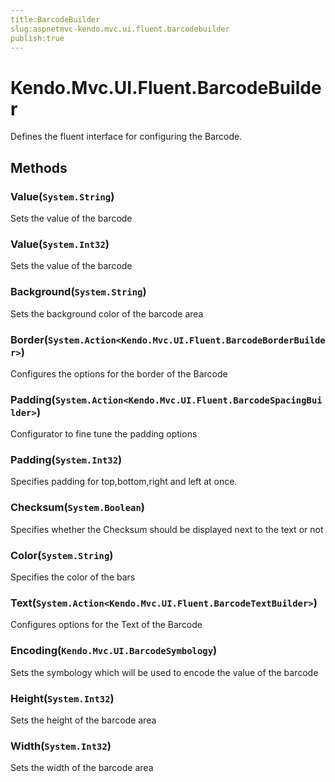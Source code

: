 ```yaml
---
title:BarcodeBuilder
slug:aspnetmvc-kendo.mvc.ui.fluent.barcodebuilder
publish:true
---
```


# Kendo.Mvc.UI.Fluent.BarcodeBuilder
Defines the fluent interface for configuring the Barcode.



## Methods

### Value(`System.String`)
Sets the value of the barcode





### Value(`System.Int32`)
Sets the value of the barcode





### Background(`System.String`)
Sets the background color of the barcode area





### Border(`System.Action<Kendo.Mvc.UI.Fluent.BarcodeBorderBuilder>`)
Configures the options for the border of the Barcode





### Padding(`System.Action<Kendo.Mvc.UI.Fluent.BarcodeSpacingBuilder>`)
Configurator to fine tune the padding options





### Padding(`System.Int32`)
Specifies padding for top,bottom,right and left at once.





### Checksum(`System.Boolean`)
Specifies whether the Checksum should be displayed next to the text or not





### Color(`System.String`)
Specifies the color of the bars





### Text(`System.Action<Kendo.Mvc.UI.Fluent.BarcodeTextBuilder>`)
Configures options for the Text of the Barcode





### Encoding(`Kendo.Mvc.UI.BarcodeSymbology`)
Sets the symbology which will be used to encode the value of the barcode





### Height(`System.Int32`)
Sets the height of the barcode area





### Width(`System.Int32`)
Sets the width of the barcode area






